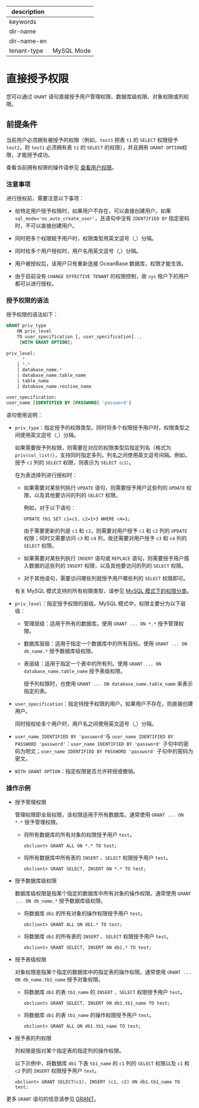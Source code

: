 |description||
|---|---|
|keywords||
|dir-name||
|dir-name-en||
|tenant-type|MySQL Mode|

# 直接授予权限

您可以通过 `GRANT` 语句直接授予用户管理权限、数据库级权限、对象权限或列权限。

## 前提条件

当前用户必须拥有被授予的权限（例如，`test1` 把表 `t1` 的 `SELECT` 权限授予 `test2`，则 `test1` 必须拥有表 `t1` 的 `SELECT` 的权限），并且拥有 `GRANT OPTION`权限，才能授予成功。

查看当前拥有权限的操作请参见 [查看用户权限](../200.permission-of-mysql-mode/400.view-user-permissions-of-mysql-mode.md)。

### 注意事项

进行授权前，需要注意以下事项：

* 给特定用户授予权限时，如果用户不存在，可以直接创建用户。如果 `sql_mode='no_auto_create_user'`，且语句中没有 `IDENTIFIED BY` 指定密码时，不可以直接创建用户。

* 同时把多个权限赋予用户时，权限类型用英文逗号（,）分隔。

* 同时给多个用户授权时，用户名用英文逗号（,）分隔。

* 用户被授权后，该用户只有重新连接 OceanBase 数据库，权限才能生效。

* 由于目前没有 `CHANGE EFFECTIVE TENANT` 的权限控制，故 `sys` 租户下的用户都可以进行授权。

### 授予权限的语法

授予权限的语法如下：

```sql
GRANT priv_type 
    ON priv_level 
    TO user_specification [, user_specification]... 
     [WITH GRANT OPTION];
  
priv_level: 
      *
    | *.*
    | database_name.* 
    | database_name.table_name
    | table_name
    | database_name.routine_name

user_specification: 
user_name [IDENTIFIED BY [PASSWORD] 'password'] 
```

语句使用说明：

* `priv_type`：指定授予的权限类型。同时将多个权限授予用户时，权限类型之间使用英文逗号（,）分隔。

  如果需要授予列权限，则需要在对应的权限类型后指定列名（格式为 `priv(col_list)`），支持同时指定多列，列名之间使用英文逗号间隔。例如，授予 `c1` 列的 `SELECT` 权限，则表示为 `SELECT（c1）`。

  在为表选择列进行授权时：

  * 如果需要对某些列执行 `UPDATE` 语句，则需要授予用户这些列的 `UPDATE` 权限，以及其他要访问的列的 `SELECT` 权限。

    例如，对于以下语句：
    
    `UPDATE tb1 SET c1=c3, c2=1+3 WHERE c4=1;`
    
    由于需要更新的列是 `c1` 和 `c2`，则需要对用户授予 `c1` 和 `c2` 列的 `UPDATE` 权限；同时又需要访问 `c3` 和 `c4` 列，故还需要对用户授予 `c3` 和 `c4` 列的 `SELECT` 权限。

  * 如果需要对某些列执行 `INSERT` 语句或 `REPLACE` 语句，则需要授予用户插入数据的这些列的 `INSERT` 权限，以及其他要访问的列的 `SELECT` 权限。

  * 对于其他语句，需要访问哪些列就授予用户哪些列的 `SELECT` 权限即可。

  有关 MySQL 模式支持的所有权限类型，请参见 [MySQL 模式下的权限分类](100.permission-classification-of-mysql.md)。

* `priv_level`：指定授予权限的层级。MySQL 模式中，权限主要分为以下层级：

  * 管理层级：适用于所有的数据库。使用 `GRANT ... ON *.*` 授予管理权限。

  * 数据库层级：适用于指定一个数据库中的所有目标。使用 `GRANT ... ON db_name.*` 授予数据库级权限。

  * 表层级：适用于指定一个表中的所有列。使用 `GRANT ... ON database_name.table_name` 授予表级权限。
  
     授予列权限时，也使用 `GRANT ... ON database_name.table_name` 来表示指定的表。

* `user_specification`：指定待授予权限的用户。如果用户不存在，则直接创建用户。

  同时授权给多个用户时，用户名之间使用英文逗号（,）分隔。
  
* `user_name IDENTIFIED BY 'password'`与 `user_name IDENTIFIED BY PASSWORD 'password'`：`user_name IDENTIFIED BY 'password'` 子句中的密码为明文；`user_name IDENTIFIED BY PASSWORD 'password'` 子句中的密码为密文。

* `WITH GRANT OPTION`：指定权限是否允许转授或撤销。

### 操作示例

* 授予管理权限

  管理权限即全局权限，该权限适用于所有数据库。通常使用 `GRANT ... ON *.*` 授予管理权限。

  * 将所有数据库的所有对象的权限授予用户 `test`。

    ```shell
    obclient> GRANT ALL ON *.* TO test;
    ```

  * 将所有数据库中所有表的 `INSERT` 、`SELECT` 权限授予用户 `test`。

    ```shell
    obclient> GRANT SELECT, INSERT ON *.* TO test;
    ```

* 授予数据库级权限

  数据库级权限是指某个指定的数据库中所有对象的操作权限。通常使用 `GRANT ... ON db_name.*` 授予数据库级权限。

  * 将数据库 `db1` 的所有对象的操作权限授予用户 `test`。

    ```shell
    obclient> GRANT ALL ON db1.* TO test;
    ```

  * 将数据库 `db1` 的所有表的 `INSERT` 、`SELECT` 权限授予用户 `test`。

    ```shell
    obclient> GRANT SELECT, INSERT ON db1.* TO test;
    ```

* 授予表级权限

  对象权限是指某个指定的数据库中的指定表的操作权限。通常使用 `GRANT ... ON db_name.tb1_name` 授予对象权限。

  * 将数据库 `db1` 的表 `tb1_name` 的 `INSERT` 、`SELECT` 权限授予用户 `test`。

    ```shell
    obclient> GRANT SELECT, INSERT ON db1.tb1_name TO test; 
    ```

  * 将数据库 `db1` 的表 `tb1_name` 的操作权限授予用户 `test`。

    ```shell
    obclient> GRANT ALL ON db1.tb1_name TO test;
    ```

* 授予表的列权限

  列权限是指对某个指定表的指定列的操作权限。

  以下示例中，将数据库 `db1` 下表 `tb1_name` 的 `c1` 列的 `SELECT` 权限以及 `c1` 和 `c2` 列的 `INSERT` 权限授予用户 `test`。

  ```shell
  obclient> GRANT SELECT(c1), INSERT (c1, c2) ON db1.tb1_name TO test;
  ```

更多 `GRANT` 语句的信息请参见 [GRANT](../../../../../700.reference/500.sql-reference/100.sql-syntax/200.common-tenant-of-mysql-mode/600.sql-statement-of-mysql-mode/5500.grant-of-mysql-mode.md)。
